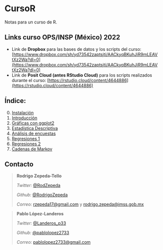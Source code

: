 # CursoR
Notas para un curso de R.

## Links curso OPS/INSP (México) 2022

+ Link de **Dropbox** para las bases de datos y los scripts del curso: [https://www.dropbox.com/sh/yd73542zaptsjti/AACkyqBKuhJiR9mLEAVtXz2Wa?dl=0](https://www.dropbox.com/sh/yd73542zaptsjti/AACkyqBKuhJiR9mLEAVtXz2Wa?dl=0)
+ Link de **Posit Cloud (antes RStudio Cloud)** para los scripts realizados durante el curso: [https://rstudio.cloud/content/4644886](https://rstudio.cloud/content/4644886)

## Índice:
0. [Instalación](https://rodrigozepeda.github.io/CursoR/Instalacion.html)
1. [Introducción](https://rodrigozepeda.github.io/CursoR/Introducción_a_R.html)
2. [Gráficas con ggplot2](https://rodrigozepeda.github.io/CursoR/Graficación_con_gglot2.html)
3. [Estadística Descriptiva](https://rodrigozepeda.github.io/CursoR/Estadística_Descriptiva.html)
4. [Análisis de encuestas](https://rodrigozepeda.github.io/CursoR/AnalisisEncuestas.html)
4. [Regresiones 1](https://rodrigozepeda.github.io/CursoR/Regresiones1.html)
5. [Regresiones 2](https://rodrigozepeda.github.io/CursoR/Regresiones2.html)
6. [Cadenas de Markov](https://rodrigozepeda.github.io/CursoR/Cadenas_de_Markov.html)

## Contacto

> **Rodrigo Zepeda-Tello**
> 
> _Twitter:_ [@RodZepeda](https://twitter.com/RodZepeda)
>
> _Github:_ [@RodrigoZepeda](https://github.com/RodrigoZepeda/)
>
> _Correo:_ [rzepeda17@gmail.com](mailto:rzepeda17@gmail.com) y [rodrigo.zepeda@imss.gob.mx](mailto:rodrigo.zepeda@imss.gob.mx)




> **Pablo López-Landeros**
> 
> _Twitter:_ [@Landeros_p33](https://twitter.com/Landeros_p33)
>
> _Github:_ [@pablolopez2733](https://github.com/pablolopez2733/)
>
> _Correo:_ [pablolopez2733@gmail.com](mailto:pablolopez2733@gmail.com)


